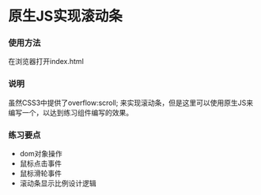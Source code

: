 # 原生JS实现滚动条

### 使用方法

在浏览器打开index.html

### 说明

虽然CSS3中提供了overflow:scroll; 来实现滚动条，但是这里可以使用原生JS来编写一个，以达到练习组件编写的效果。

### 练习要点

* dom对象操作
* 鼠标点击事件
* 鼠标滑轮事件
* 滚动条显示比例设计逻辑

